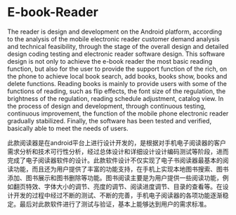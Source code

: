# E-book-Reader
The reader is design and development on the Android platform, according to the analysis of the mobile electronic reader customer demand analysis and technical feasibility, through the stage of the overall design and detailed design coding testing and electronic reader software design. This software design is not only to achieve the e-book reader the most basic reading function, but also for the user to provide the support function of the rich, on the phone to achieve local book search, add books, books show, books and delete functions. Reading books is mainly to provide users with some of the functions of reading, such as flip effects, the font size of the regulation, the brightness of the regulation, reading schedule adjustment, catalog view. In the process of design and development, through continuous testing, continuous improvement, the function of the mobile phone electronic reader gradually stabilized. Finally, the software has been tested and verified, basically able to meet the needs of users.


此款阅读器是在android平台上进行设计开发的，是根据对手机电子阅读器的客户需求分析和技术可行性分析，经过总体设计和详细设计设计编码测试等阶段，进而完成了电子阅读器软件的设计。此款软件设计不仅实现了电子书阅读器最基本的阅读功能，而且还为用户提供了丰富的功能支持，在手机上实现本地图书搜索、图书添加、图书展示和图书删除等功能。图书阅读主要是为用户提供一些阅读功能，例如翻页特效、字体大小的调节、亮度的调节、阅读进度调节、目录的查看等。在设计开发的过程中经过不断的测试、不断的完善，手机电子阅读器的各项功能逐渐稳定。最后对此款软件进行了测试与验证，基本上能够达到用户的需求标准。
